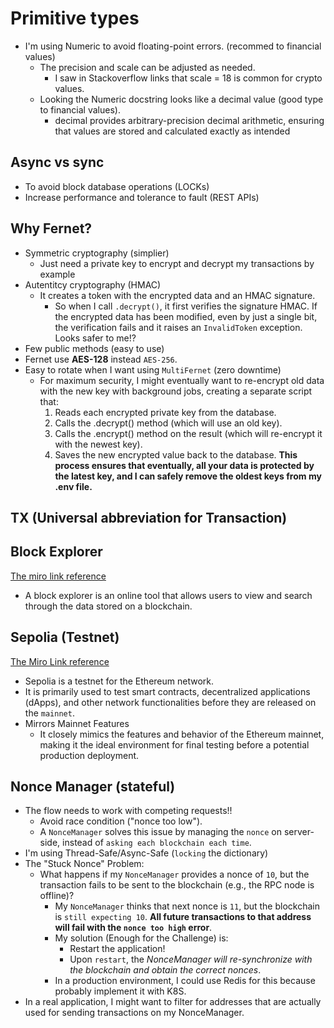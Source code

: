 # Primitive types

- I'm using Numeric to avoid floating-point errors. (recommed to financial values)
  - The precision and scale can be adjusted as needed.
    - I saw in Stackoverflow links that scale = 18 is common for crypto values.
  - Looking the Numeric docstring looks like a decimal value (good type to financial values).
    - decimal provides arbitrary-precision decimal arithmetic, ensuring that values are stored and calculated exactly as intended

## Async vs sync

- To avoid block database operations (LOCKs)
- Increase performance and tolerance to fault (REST APIs)

## Why Fernet?

- Symmetric cryptography (simplier)
  - Just need a private key to encrypt and decrypt my transactions by example
- Autentitcy cryptography (HMAC)
  - It creates a token with the encrypted data and an HMAC signature.
    - So when I call `.decrypt()`, it first verifies the signature HMAC. If the encrypted data has been modified, even by just a single bit, the verification fails and it raises an `InvalidToken` exception. Looks safer to me!?
- Few public methods (easy to use)
- Fernet use **AES-128** instead `AES-256`.
- Easy to rotate when I want using `MultiFernet` (zero downtime)
  - For maximum security, I might eventually want to re-encrypt old data with the new key with background jobs, creating a separate script that:
    1. Reads each encrypted private key from the database.
    2. Calls the .decrypt() method (which will use an old key).
    3. Calls the .encrypt() method on the result (which will re-encrypt it with the newest key).
    4. Saves the new encrypted value back to the database.
    **This process ensures that eventually, all your data is protected by the latest key, and I can safely remove the oldest keys from my .env file.**

## TX (Universal abbreviation for Transaction)

## Block Explorer

[The miro link reference](https://miro.com/app/board/uXjVJdxGUcs=/?moveToWidget=3458764635040983369&cot=14)

- A block explorer is an online tool that allows users to view and search through the data stored on a blockchain.

## Sepolia (Testnet)

[The Miro Link reference](https://miro.com/app/board/uXjVJdxGUcs=/?moveToWidget=3458764635041404411&cot=14)

- Sepolia is a testnet for the Ethereum network.
- It is primarily used to test smart contracts, decentralized applications (dApps), and other network functionalities before they are released on the `mainnet`.
- Mirrors Mainnet Features
  - It closely mimics the features and behavior of the Ethereum mainnet, making it the ideal environment for final testing before a potential production deployment.

## Nonce Manager (stateful)

- The flow needs to work with competing requests!!
  - Avoid race condition ("nonce too low").
  - A `NonceManager` solves this issue by managing the `nonce` on server-side, instead of `asking each blockchain each time`.
- I'm using Thread-Safe/Async-Safe (`locking` the dictionary)
- The "Stuck Nonce" Problem:
  - What happens if my `NonceManager` provides a nonce of `10`, but the transaction fails to be sent to the blockchain (e.g., the RPC node is offline)?
    - My `NonceManager` thinks that next nonce is `11`, but the blockchain is `still expecting 10`. **All future transactions to that address will fail with the `nonce too high` error**.
    - My solution (Enough for the Challenge) is:
      - Restart the application!
      - Upon `restart`, the *NonceManager will re-synchronize with the blockchain and obtain the correct nonces*.
    - In a production environment, I could use Redis for this because probably implement it with K8S.
- In a real application, I might want to filter for addresses that are actually used for sending transactions on my NonceManager.
